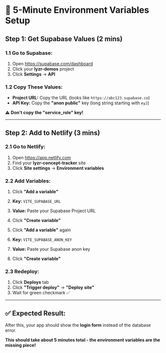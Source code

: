 # 🚀 5-Minute Environment Variables Setup

## **Step 1: Get Supabase Values (2 mins)**

### **1.1 Go to Supabase:**
1. Open https://supabase.com/dashboard
2. Click your **lyzr-demos** project
3. Click **Settings** → **API**

### **1.2 Copy These Values:**
- **Project URL:** Copy the URL (looks like `https://abc123.supabase.co`)
- **API Key:** Copy the **"anon public"** key (long string starting with `eyJ`)

⚠️ **Don't copy the "service_role" key!**

---

## **Step 2: Add to Netlify (3 mins)**

### **2.1 Go to Netlify:**
1. Open https://app.netlify.com
2. Find your **lyzr-concept-tracker** site
3. Click **Site settings** → **Environment variables**

### **2.2 Add Variables:**
1. Click **"Add a variable"**
2. **Key:** `VITE_SUPABASE_URL`
3. **Value:** Paste your Supabase Project URL
4. Click **"Create variable"**

5. Click **"Add a variable"** again
6. **Key:** `VITE_SUPABASE_ANON_KEY`
7. **Value:** Paste your Supabase anon key
8. Click **"Create variable"**

### **2.3 Redeploy:**
1. Click **Deploys** tab
2. Click **"Trigger deploy"** → **"Deploy site"**
3. Wait for green checkmark ✅

---

## **✅ Expected Result:**
After this, your app should show the **login form** instead of the database error.

**This should take about 5 minutes total - the environment variables are the missing piece!**